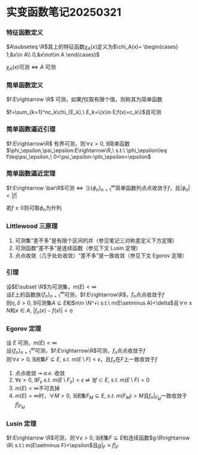 # 实变函数笔记20250321

### 特征函数定义

$A\subseteq \R$其上的特征函数$\chi_A(x)$定义为$\chi_A(x)=
\begin{cases}
1,&x\in A\\
0,&x\not\in A
\end{cases}$

$\chi_A(x)$可测$\Leftrightarrow A$ 可测

### 简单函数定义

$f:E\rightarrow \R$ 可测，如果$f$仅取有限个值，则称其为简单函数

$f=\sum_{k=1}^nc_k\chi_{E_k},\ E_k=\{x\in E;f(x)=c_k\}$且可测

### 简单函数逼近引理

$f:E\rightarrow\R$ 有界可测，则$\forall \epsilon>0,\exists$简单函数$\phi_\epsilon,\psi_\epsilon:E\rightarrow\R,\ s.t.\ \phi_\epsilon\leq f\leq\psi_\epsilon,\ 0<\psi_\epsilon-\phi_\epsilon<\epsilon$

### 简单函数逼近定理

$f:E\rightarrow \bar\R$可测$\Leftrightarrow \exists\{\phi_n\}_{n=1}^{\infty}$简单函数列点点收敛于$f$，且$|\phi_n|<|f|$

若$f\geq 0$则可取$\phi_n$为升列

### Littlewood 三原理

1. 可测集“差不多”是有限个区间的并（参见笔记三对称差定义下方定理）
2. 可测函数“差不多”是连续函数（参见下文 Lusin 定理）
3. 点点收敛（几乎处处收敛）“差不多”是一致收敛（参见下文 Egorov 定理）

### 引理

设$E\subset \R$为可测集，$m(E)<\infty$  
设$E$上的函数族$\{f_n\}_{n=1}^\infty$可测，$f:E\rightarrow\R$，$f_n$点点收敛于$f$  
则$\eta,\delta>0,\exists$可测集$A\subseteq E$和$n\in \N^+\ s.t.\ m(E\setminus A)<\delta$且$\forall n\geq N$和$x\in A,\ |f_n(x)-f(x)|<\eta$

### Egorov 定理

设 $E$ 可测，$m(E)<\infty$  
设$\{f_n\}_{n=1}^\infty$可测，$f:E\rightarrow\R$可测，$f_n$点点收敛于$f$  
则$\forall \epsilon>0,\exists$闭集$F\subseteq E,\ s.t.\ m(E\setminus F)<\epsilon$，且$f_n$在$F$上一致收敛于$f$

1. 点点收敛 $\rightsquigarrow\ a.e.$ 收敛
2. $\forall \epsilon>0, \exists F_\epsilon\ s.t.\ m(E\setminus F_e)<\epsilon\not\leftrightsquigarrow \exists f\subset E,\ s.t.\ m(E\setminus F)=0$
3. $m(E)<\infty$不可去掉
4. $m(E)=\infty$时，$\forall M>0,\ \exists$闭集$F_M\subseteq E,\ s.t.\ m(F_M)>M$且$f_n|_{F_M}$一致收敛于$f|_{F_M}$

### Lusin 定理

$f:E\rightarrow \R$可测，则$\forall \epsilon>0,\exists$闭集$F\subseteq E$和连续函数$g:\R\rightarrow \R\ s.t.\ m(E\setminus F)<\epsilon$且$g|_F\equiv f|_F$

